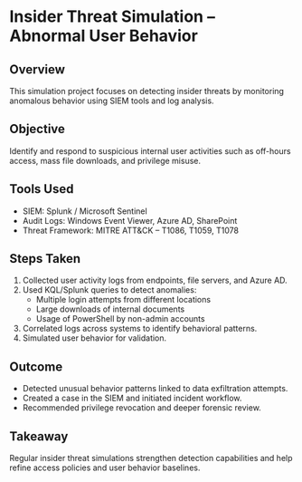 # Insider Threat Simulation – Abnormal User Behavior

## Overview
This simulation project focuses on detecting insider threats by monitoring anomalous behavior using SIEM tools and log analysis.

## Objective
Identify and respond to suspicious internal user activities such as off-hours access, mass file downloads, and privilege misuse.

## Tools Used
- SIEM: Splunk / Microsoft Sentinel  
- Audit Logs: Windows Event Viewer, Azure AD, SharePoint  
- Threat Framework: MITRE ATT&CK – T1086, T1059, T1078

## Steps Taken
1. Collected user activity logs from endpoints, file servers, and Azure AD.
2. Used KQL/Splunk queries to detect anomalies:
   - Multiple login attempts from different locations
   - Large downloads of internal documents
   - Usage of PowerShell by non-admin accounts
3. Correlated logs across systems to identify behavioral patterns.
4. Simulated user behavior for validation.

## Outcome
- Detected unusual behavior patterns linked to data exfiltration attempts.
- Created a case in the SIEM and initiated incident workflow.
- Recommended privilege revocation and deeper forensic review.

## Takeaway
Regular insider threat simulations strengthen detection capabilities and help refine access policies and user behavior baselines.
